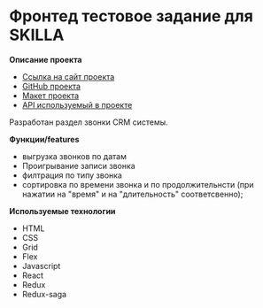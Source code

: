 # Фронтед тестовое задание для SKILLA

**Описание проекта**
 * [Ссылка на сайт проекта](https://simple-hotelll.netlify.app/)
 * [GitHub проекта](https://github.com/alexholm222/simple-hotel)
 * [Макет проекта]( https://www.figma.com/file/gvmxvc9SOiBIHmBxFkLlzy/Test-task-for-the-developer-(Copy)-(Copy)?node-id=0%3A1)
 * [API используемый в проекте]( https://api.skilla.ru/testapi)

Разработан раздел звонки CRM системы. 
 
**Функции/features**
* выгрузка звонков по датам
* Проигрывание записи звонка
* филтрация по типу звонка
* сортировка по времени звонка и по продолжительнсти (при нажатии на "время" и на "длительность" соответсвенно);      

**Используемые технологии**
* HTML
* CSS
* Grid
* Flex
* Javascript
* React
* Redux
* Redux-saga